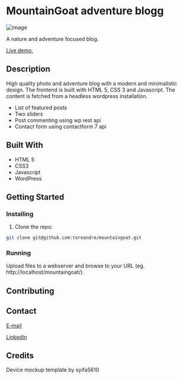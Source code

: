 # MountainGoat adventure blogg

![image](https://rosander.no/mountaingoat/images/mountaingoat-device-mockup.jpg)

A nature and adventure focused blog.

[Live demo.](https://mountaingoat.no/)

## Description

High quality photo and adventure blog with a modern and minimalistic design.
The frontend is built with HTML 5, CSS 3 and Javascript.
The content is fetched from a headless wordpress installation.

- List of featured posts
- Two sliders
- Post commenting using wp rest api
- Contact form using contactform 7 api

## Built With

- HTML 5
- CSS3
- Javascript
- WordPress

## Getting Started

### Installing

1. Clone the repo:

```bash
git clone git@github.com:toreandre/mountaingoat.git
```

### Running

Upload files to a webserver and browse to your URL (eg. http://localhost/mountaingoat/).

## Contributing

## Contact

[E-mail](mailto:tore@rosander.no)

[LinkedIn](https://www.linkedin.com/in/tore-andre-rosander-141019b9/)


## Credits

Device mockup template by syifa5610
